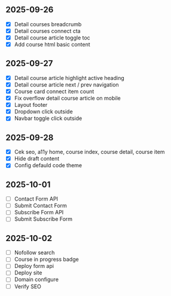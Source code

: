 ## 2025-09-26

- [x] Detail courses breadcrumb
- [x] Detail courses connect cta
- [x] Detail course article toggle toc
- [x] Add course html basic content

## 2025-09-27

- [x] Detail course article highlight active heading
- [x] Detail course article next / prev navigation
- [x] Course card connect item count
- [x] Fix overflow detail course article on mobile
- [x] Layout footer
- [x] Dropdown click outside
- [x] Navbar toggle click outside

## 2025-09-28

- [x] Cek seo, a11y home, course index, course detail, course item
- [x] Hide draft content
- [x] Config defauld code theme

## 2025-10-01

- [ ] Contact Form API
- [ ] Submit Contact Form
- [ ] Subscribe Form API
- [ ] Submit Subscribe Form

## 2025-10-02

- [ ] Nofollow search
- [ ] Course in progress badge
- [ ] Deploy form api
- [ ] Deploy site
- [ ] Domain configure
- [ ] Verify SEO